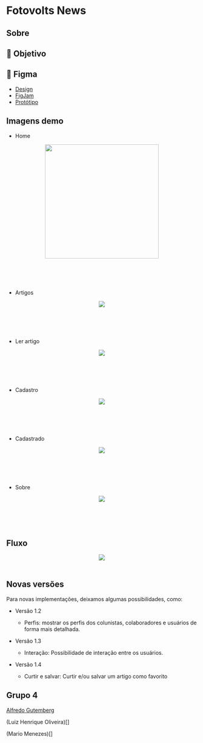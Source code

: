 # Fotovolts News

## Sobre

## :dart: Objetivo

## :art: Figma
- [Design](https://www.figma.com/file/tX4ScvyZ1UJ2yYLf1UQBBH/Projeto-Grupo-4?node-id=45%3A109&t=MAapHmZJuWfq8W8K-1)
- [FigJam](https://www.figma.com/file/irQiDfznIT9OeN0g6S1rie/Projeto-Grupo-4?node-id=0%3A1&t=lmm7ZWxxP8AGQicM-1)
- [Protótipo](https://www.figma.com/proto/tX4ScvyZ1UJ2yYLf1UQBBH/Projeto-Grupo-4?page-id=0%3A1&node-id=1-52&viewport=2685%2C-620%2C0.56&scaling=min-zoom&starting-point-node-id=1%3A52)

## Imagens demo

- Home

<div style=" margin-bottom: 50px" align="center" >
    <img src="https://user-images.githubusercontent.com/88584363/229735166-622d764c-90cf-4305-bde5-a2462fb85fa9.jpg" width="300px">
</div>
&nbsp;

- Artigos
<div style=" margin-bottom: 50px" align="center" >
    <img src="https://user-images.githubusercontent.com/88584363/229738504-c32c4ac2-a94d-4134-91c5-2e2da3e7db2b.jpg">
</div>
&nbsp;

- Ler artigo

<div style=" margin-bottom: 50px" align="center" >
    <img src="https://user-images.githubusercontent.com/88584363/229743900-359fe33b-1a5b-4f74-8e61-488a474fd16e.jpg">
</div>
&nbsp;

- Cadastro

<div style=" margin-bottom: 50px" align="center" >
    <img src="https://user-images.githubusercontent.com/88584363/229744423-89881045-0d4f-4845-9520-1156dcf86afe.jpg">
</div>
&nbsp;

- Cadastrado

<div style=" margin-bottom: 50px" align="center" >
    <img src="https://user-images.githubusercontent.com/88584363/229747033-9568842f-6a04-4090-9e93-d86299a6660b.jpg">
</div>
&nbsp;


- Sobre

<div style=" margin-bottom: 50px" align="center" >
    <img src="https://user-images.githubusercontent.com/88584363/229747313-07a69a5c-fe87-4881-ba9c-f62396408e62.jpg">
</div>
&nbsp;


## Fluxo

<div style=" margin-bottom: 50px" align="center" >
    <img src="https://user-images.githubusercontent.com/88584363/229747576-f7988266-1e74-4a73-9c41-d1bf09659e1b.jpg">
</div>

## Novas versões
Para novas implementações, deixamos algumas possibilidades, como:
- Versão 1.2
    * Perfis: mostrar os perfis dos colunistas, colaboradores e usuários de forma mais detalhada.

- Versão 1.3
    * Interação: Possibilidade de interação entre os usuários.

- Versão 1.4
    * Curtir e salvar: Curtir e/ou salvar um artigo como favorito


## Grupo 4
[Alfredo Gutemberg](https://www.linkedin.com/in/alfredo-gutemberg-823505170/)

(Luiz Henrique Oliveira)[]

(Mario Menezes)[]